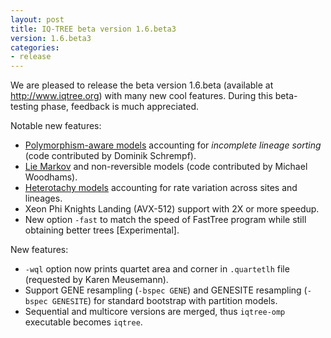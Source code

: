 ```yaml
---
layout: post
title: IQ-TREE beta version 1.6.beta3
version: 1.6.beta3
categories: 
- release
---
```


We are pleased to release the beta version 1.6.beta (available at <http://www.iqtree.org>) with many new cool features. During this beta-testing phase, feedback is much appreciated.

Notable new features:

* [Polymorphism-aware models](http://www.iqtree.org/doc/Polymorphism-Aware-Models)  accounting for _incomplete lineage sorting_ (code contributed by Dominik Schrempf).
* [Lie Markov](http://www.iqtree.org/doc/Substitution-Models#lie-markov-models) and non-reversible models (code contributed by Michael Woodhams).
* [Heterotachy models](http://www.iqtree.org/doc/Complex-Models#heterotachy-models) accounting for rate variation across sites and lineages.
* Xeon Phi Knights Landing (AVX-512) support with 2X or more speedup.
* New option `-fast` to match the speed of FastTree program while still obtaining better trees [Experimental].

New features:

* `-wql` option now prints quartet area and corner in `.quartetlh` file (requested by Karen Meusemann).
* Support GENE resampling (`-bspec GENE`) and GENESITE resampling (`-bspec GENESITE`) for standard bootstrap with partition models.
* Sequential and multicore versions are merged, thus `iqtree-omp` executable becomes `iqtree`.

